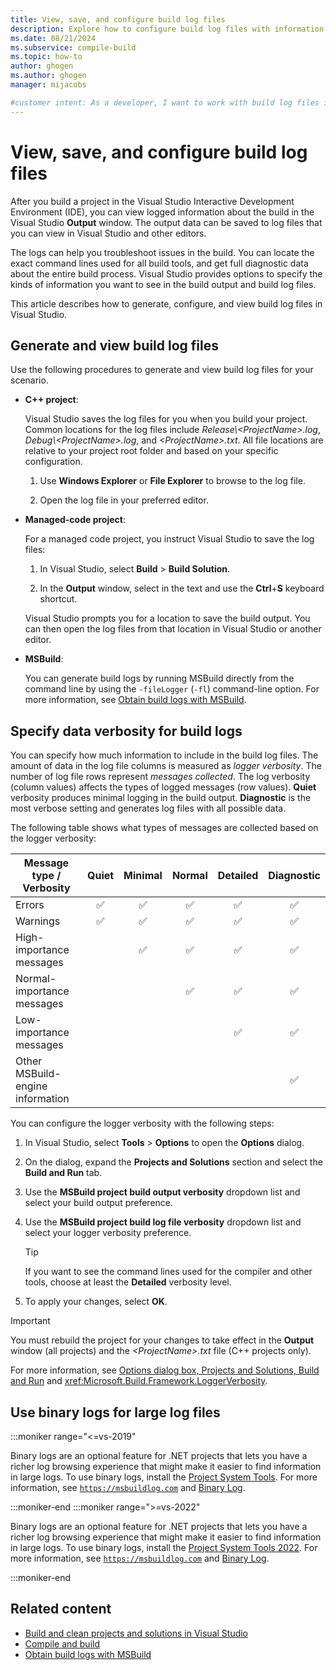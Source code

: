 ```yaml
---
title: View, save, and configure build log files
description: Explore how to configure build log files with information about the compiler and other tools for troubleshooting build failures.
ms.date: 08/21/2024
ms.subservice: compile-build
ms.topic: how-to
author: ghogen
ms.author: ghogen
manager: mijacobs

#customer intent: As a developer, I want to work with build log files in Visual Studio so I can troubleshoot build failures.
---
```


# View, save, and configure build log files

After you build a project in the Visual Studio Interactive Development Environment (IDE), you can view logged information about the build in the Visual Studio **Output** window. The output data can be saved to log files that you can view in Visual Studio and other editors. 

The logs can help you troubleshoot issues in the build. You can locate the exact command lines used for all build tools, and get full diagnostic data about the entire build process. Visual Studio provides options to specify the kinds of information you want to see in the build output and build log files.

This article describes how to generate, configure, and view build log files in Visual Studio.

## Generate and view build log files

Use the following procedures to generate and view build log files for your scenario.

- **C++ project**:

   Visual Studio saves the log files for you when you build your project. Common locations for the log files include *Release\\\<ProjectName>.log*, *Debug\\\<ProjectName>.log*, and *\<ProjectName>.txt*. All file locations are relative to your project root folder and based on your specific configuration.

   1. Use **Windows Explorer** or **File Explorer** to browse to the log file.
   
   1. Open the log file in your preferred editor.

- **Managed-code project**:

   For a managed code project, you instruct Visual Studio to save the log files:

   1. In Visual Studio, select **Build** > **Build Solution**.

   1. In the **Output** window, select in the text and use the **Ctrl**+**S** keyboard shortcut.
   
   Visual Studio prompts you for a location to save the build output. You can then open the log files from that location in Visual Studio or another editor.

- **MSBuild**:

   You can generate build logs by running MSBuild directly from the command line by using the `-fileLogger` (`-fl`) command-line option. For more information, see [Obtain build logs with MSBuild](../msbuild/obtaining-build-logs-with-msbuild.md).

## Specify data verbosity for build logs

You can specify how much information to include in the build log files. The amount of data in the log file columns is measured as *logger verbosity*. The number of log file rows represent *messages collected*. The log verbosity (column values) affects the types of logged messages (row values). **Quiet** verbosity produces minimal logging in the build output. **Diagnostic** is the most verbose setting and generates log files with all possible data.

The following table shows what types of messages are collected based on the logger verbosity:

| Message type / Verbosity           | Quiet | Minimal | Normal | Detailed | Diagnostic |
|------------------------------------|:-----:|:-------:|:------:|:--------:|:----------:|
| Errors                             |  ✅   |   ✅   |   ✅   |   ✅    |    ✅     |
| Warnings                           |  ✅   |   ✅   |   ✅   |   ✅    |    ✅     |
| High-importance messages           |       |   ✅   |   ✅   |    ✅    |    ✅     |
| Normal-importance messages         |       |         |   ✅   |   ✅    |    ✅     |
| Low-importance messages            |       |         |        |    ✅    |    ✅     |
| Other MSBuild-engine information   |       |         |        |          |    ✅     |

You can configure the logger verbosity with the following steps:

1. In Visual Studio, select **Tools** > **Options** to open the **Options** dialog.

1. On the dialog, expand the **Projects and Solutions** section and select the **Build and Run** tab.

1. Use the **MSBuild project build output verbosity** dropdown list and select your build output preference. 

1. Use the **MSBuild project build log file verbosity** dropdown list and select your logger verbosity preference. 

   > [!TIP]
   > If you want to see the command lines used for the compiler and other tools, choose at least the **Detailed** verbosity level.

1. To apply your changes, select **OK**.

> [!IMPORTANT]
> You must rebuild the project for your changes to take effect in the **Output** window (all projects) and the *\<ProjectName>.txt* file (C++ projects only).

For more information, see [Options dialog box, Projects and Solutions, Build and Run](./reference/options-dialog-box-projects-and-solutions-build-and-run.md) and <xref:Microsoft.Build.Framework.LoggerVerbosity>.

## Use binary logs for large log files

:::moniker range="<=vs-2019"

Binary logs are an optional feature for .NET projects that lets you have a richer log browsing experience that might make it easier to find information in large logs. To use binary logs, install the [Project System Tools](https://marketplace.visualstudio.com/items?itemName=VisualStudioProductTeam.ProjectSystemTools). For more information, see [`https://msbuildlog.com`](https://msbuildlog.com) and [Binary Log](https://github.com/microsoft/msbuild/blob/master/documentation/wiki/Binary-Log.md).

:::moniker-end
:::moniker range=">=vs-2022"

Binary logs are an optional feature for .NET projects that lets you have a richer log browsing experience that might make it easier to find information in large logs. To use binary logs, install the [Project System Tools 2022](https://marketplace.visualstudio.com/items?itemName=VisualStudioProductTeam.ProjectSystemTools2022). For more information, see [`https://msbuildlog.com`](https://msbuildlog.com) and [Binary Log](https://github.com/microsoft/msbuild/blob/master/documentation/wiki/Binary-Log.md).

:::moniker-end

## Related content

- [Build and clean projects and solutions in Visual Studio](building-and-cleaning-projects-and-solutions-in-visual-studio.md)
- [Compile and build](compiling-and-building-in-visual-studio.md)
- [Obtain build logs with MSBuild](../msbuild/obtaining-build-logs-with-msbuild.md)
